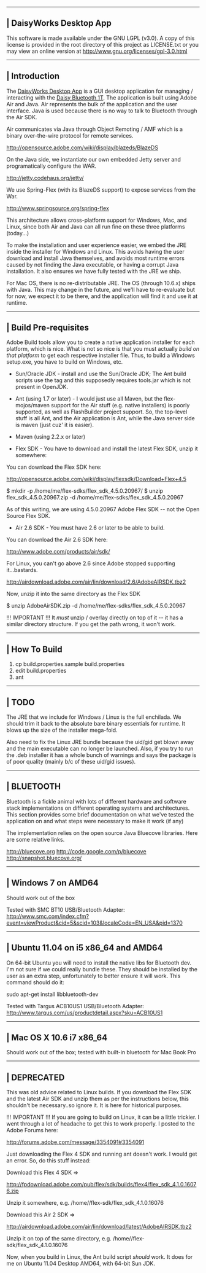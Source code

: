 ---------------------------------------------
| DaisyWorks Desktop App
---------------------------------------------
This software is made available under the GNU LGPL (v3.0).  A copy of this license is
provided in the root directory of this project as LICENSE.txt or you may view an
online version at http://www.gnu.org/licenses/gpl-3.0.html

--------------------------------------------
| Introduction
--------------------------------------------
The [DaisyWorks Desktop App](http://daisyworks.com/downloads.html) is a GUI desktop application for managing / interacting
with the [Daisy Bluetooth 1T](http://daisyworks.com/products.html).  The application is built using
Adobe Air and Java.  Air represents the bulk of the application and the user interface.
Java is used because there is no way to talk to Bluetooth through the Air SDK.

Air communicates via Java through Object Remoting / AMF which is a binary over-the-wire
protocol for remote services.

http://opensource.adobe.com/wiki/display/blazeds/BlazeDS

On the Java side, we instantiate our own embedded Jetty server and programatically
configure the WAR.  

http://jetty.codehaus.org/jetty/

We use Spring-Flex (with its BlazeDS support) to expose services from the War.

http://www.springsource.org/spring-flex

This architecture allows cross-platform support for Windows, Mac, and Linux, since
both Air and Java can all run fine on these three platforms (today...)

To make the installation and user experience easier, we embed the JRE inside the 
installer for Windows and Linux.  This avoids having the user download and install
Java themselves, and avoids most runtime errors caused by not finding the Java
executable, or having a corrupt Java installation.  It also ensures we have fully
tested with the JRE we ship.

For Mac OS, there is no re-distributable JRE.  The OS (through 10.6.x) ships with
Java.  This may change in the future, and we'll have to re-evaluate but for now,
we expect it to be there, and the application will find it and use it at runtime.

--------------------------------------------
| Build Pre-requisites
--------------------------------------------

Adobe Build tools allow you to create a native application installer for each platform,
which is nice.  What is not so nice is that you must actually *build on that platform*
to get each respective installer file.  Thus, to build a Windows setup.exe, you have to
build on Windows, etc.

 * Sun/Oracle JDK - install and use the Sun/Oracle JDK; The Ant build scripts use the
<os> tag and this supposedly requires tools.jar which is not present in OpenJDK.

 * Ant (using 1.7 or later) - I would just use all Maven, but the flex-mojos/maven support
for the Air stuff (e.g. native installers) is poorly supported, as well as FlashBuilder
project support.  So, the top-level stuff is all Ant, and the Air application is Ant, while
the Java server side is maven (just cuz' it is easier).

 * Maven (using 2.2.x or later) 

 * Flex SDK - You have to download and install the latest Flex SDK, unzip it somewhere:

You can download the Flex SDK here:

http://opensource.adobe.com/wiki/display/flexsdk/Download+Flex+4.5

$ mkdir -p /home/me/flex-sdks/flex_sdk_4.5.0.20967/
$ unzip flex_sdk_4.5.0.20967.zip -d /home/me/flex-sdks/flex_sdk_4.5.0.20967

As of this writing, we are using 4.5.0.20967 Adobe Flex SDK -- not the Open Source Flex SDK.

 * Air 2.6 SDK - You must have 2.6 or later to be able to build.

You can download the Air 2.6 SDK here:

http://www.adobe.com/products/air/sdk/

For Linux, you can't go above 2.6 since Adobe stopped supporting it...bastards.

http://airdownload.adobe.com/air/lin/download/2.6/AdobeAIRSDK.tbz2

Now, unzip it into the same directory as the Flex SDK

$ unzip AdobeAirSDK.zip -d /home/me/flex-sdks/flex_sdk_4.5.0.20967

!!! IMPORTANT !!! It *must* unzip / overlay directly on top of it -- it has a similar directory
structure.  If you get the path wrong, it won't work.  

--------------------------------------------
| How To Build
--------------------------------------------

1. cp build.properties.sample build.properties
2. edit build.properties
3. ant

--------------------------------------------
| TODO
--------------------------------------------

The JRE that we include for Windows / Linux is the full enchilada.  We should trim it back to the 
absolute bare binary essentials for runtime.  It blows up the size of the installer mega-fold.

Also need to fix the Linux JRE bundle because the uid/gid get blown away and the main executable
can no longer be launched.  Also, if you try to run the .deb installer it has a whole bunch of
warnings and says the package is of poor quality (mainly b/c of these uid/gid issues).

--------------------------------------------
| BLUETOOTH
--------------------------------------------

Bluetooth is a fickle animal with lots of different hardware and software stack implementations
on different operating systems and architectures.  This section provides some brief documentation
on what we've tested the application on and what steps were necessary to make it work (if any)

The implementation relies on the open source Java Bluecove libraries.  Here are some relative links.

http://bluecove.org
http://code.google.com/p/bluecove
http://snapshot.bluecove.org/

-------------------
| Windows 7 on AMD64
-------------------
Should work out of the box

Tested with SMC BT10 USB/Bluetooth Adapter: http://www.smc.com/index.cfm?event=viewProduct&cid=5&scid=103&localeCode=EN_USA&pid=1370

-------------------
| Ubuntu 11.04 on i5 x86_64 and AMD64
-------------------
On 64-bit Ubuntu you will need to install the native libs for Bluetooth dev.  I'm not sure if we 
could really bundle these.  They should be installed by the user as an extra step, unfortunately
to better ensure it will work.  This command should do it:

sudo apt-get install libbluetooth-dev

Tested with Targus ACB10US1 USB/Bluetooth Adapter: http://www.targus.com/us/productdetail.aspx?sku=ACB10US1

-------------------
| Mac OS X 10.6 i7 x86_64
-------------------
Should work out of the box; tested with built-in bluetooth for Mac Book Pro


----------------------------------------------
| DEPRECATED
----------------------------------------------

This was old advice related to Linux builds.  If you download the Flex SDK and the latest Air SDK and unzip 
them as per the instructions below, this shouldn't be necessary..so ignore it.  It is here for 
historical purposes.

!!! IMPORTANT !!! If you are going to build on Linux, it can be a little trickier.  I went
through a lot of headache to get this to work properly.  I posted to the Adobe Forums
here:

http://forums.adobe.com/message/3354091#3354091

Just downloading the Flex 4 SDK and running ant doesn't work.  I would get an error.  So, do 
this stuff instead:

Download this Flex 4 SDK =>

http://fpdownload.adobe.com/pub/flex/sdk/builds/flex4/flex_sdk_4.1.0.16076.zip

Unzip it somewhere, e.g. /home/<you>/flex-sdk/flex_sdk_4.1.0.16076

Download this Air 2 SDK =>

http://airdownload.adobe.com/air/lin/download/latest/AdobeAIRSDK.tbz2

Unzip it on top of the same directory, e.g. /home/<you>/flex-sdk/flex_sdk_4.1.0.16076

Now, when you build in Linux, the Ant build script *should* work.  It does for me on 
Ubuntu 11.04 Desktop AMD64, with 64-bit Sun JDK.

